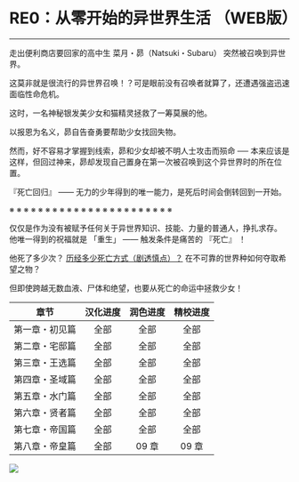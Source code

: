 # RE0：从零开始的异世界生活 （WEB版）

------

走出便利商店要回家的高中生 菜月・昴（Natsuki・Subaru） 突然被召唤到异世界。

这莫非就是很流行的异世界召唤！？可是眼前没有召唤者就算了，还遭遇强盗迅速面临性命危机。

这时，一名神秘银发美少女和猫精灵拯救了一筹莫展的他。

以报恩为名义，昴自告奋勇要帮助少女找回失物。

然而，好不容易才掌握到线索，昴和少女却被不明人士攻击而殒命 ── 本来应该是这样，但回过神来，昴却发现自己置身在第一次被召唤到这个异世界时的所在位置。

『死亡回归』 —— 无力的少年得到的唯一能力，是死后时间会倒转回到一开始。

※ ※ ※ ※ ※ ※ ※ ※ ※ ※ ※ ※ ※ ※ ※ ※ ※ ※ ※ ※ ※ ※ ※

仅仅是作为没有被赋予任何关于异世界知识、技能、力量的普通人，挣扎求存。 他唯一得到的祝福就是 「重生」 —— 触发条件是痛苦的 『死亡』 ！

他死了多少次？ <a href="/res/imgs/index/486-death.jpg" target="_blank">历经多少死亡方式（剧透慎点）？</a> 在不可靠的世界种如何夺取希望之物？

但即使跨越无数血液、尸体和绝望，也要从死亡的命运中拯救少女！

| 章节 | 汉化进度 | 润色进度 | 精校进度 |
|:---:|:---:|:---:|:---:|
| 第一章・初见篇 | 全部 | 全部 | 全部 |
| 第二章・宅邸篇 | 全部 | 全部 | 全部 |
| 第三章・王选篇 | 全部 | 全部 | 全部 |
| 第四章・圣域篇 | 全部 | 全部 | 全部 |
| 第五章・水门篇 | 全部 | 全部 | 全部 |
| 第六章・贤者篇 | 全部 | 全部 | 全部 |
| 第七章・帝国篇 | 全部 | 全部 | 全部 |
| 第八章・帝皇篇 | 全部 | 09 章 | 09 章 |

![](/res/imgs/index/01.png)
